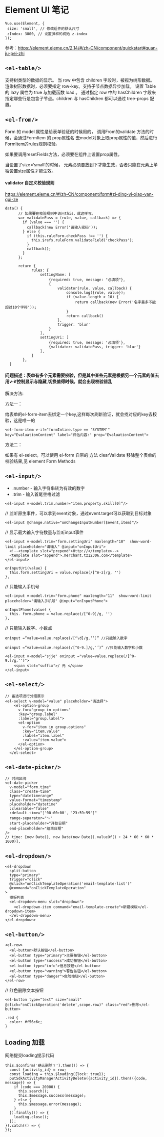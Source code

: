 # Element UI 笔记

```
Vue.use(Element, {
 size: 'small', // 修改组件的默认尺寸
 zIndex: 3000, // 设置弹框的初始 z-index
});
```

参考：https://element.eleme.cn/2.14/#/zh-CN/component/quickstart#quan-ju-pei-zhi

## `<el-table/>`

支持树类型的数据的显示。
当 row 中包含 children 字段时，被视为树形数据。
渲染树形数据时，必须要指定 row-key。支持子节点数据异步加载。
设置 Table 的 lazy 属性为 true 与加载函数 load 。
通过指定 row 中的 hasChildren 字段来指定哪些行是包含子节点。children 与 hasChildren 都可以通过 tree-props 配置。

## `<el-from/>`

Form 的 model 属性是给表单验证的时候用的，
调用From的validate 方法的时候，会通过FormItem 的 prop属性名 去model对象上取prop属性的值，然后进行FormItem的rules规则校验。

如果要调用resetFields方法，必须要在<form-item/>组件上设置prop属性。

当<el-from/>设置了size=‘small’的时候，<el-select/> <el-input/> 元素必须要放到<el-form-item/>下才能生效，否者只能在<el-select/>元素上单独设置size属性才能生效。

#### validator 自定义校验规则

https://element.eleme.cn/#/zh-CN/component/form#zi-ding-yi-xiao-yan-gui-ze

```
data() {
      // 如果要在校验规则中访问this，就这样写。
      var validatePass = (rule, value, callback) => {
        if (value === '') {
          callback(new Error('请输入密码'));
        } else {
          if (this.ruleForm.checkPass !== '') {
            this.$refs.ruleForm.validateField('checkPass');
          }
          callback();
        }
      };
      
      return {
      		rules: {
				settingName: [
					{required: true, message: "必填项"},
					{
						validator(rule, value, callback) {
							console.log({rule, value});
							if (value.length > 10) {
								return callback(new Error('名字最多不能超过10个字符'));
							}
							return callback()
						},
						trigger: 'blur'
					}
				],
				settingUri: [
					{required: true, message: '必填项'},
					{validator: validatePass, trigger: 'blur'}
				],
			}
		},
  }
```

#### 问题描述：表单有多个元素需要校验，但是其中某些元素是根据另一个元素的值去用v-if控制显示与隐藏,切换值得时候，就会出现校验错乱

解决方法: 

方法一：

给表单的el-form-item去绑定一个key,这样每次刷新验证，就会找对应的key去校验，这是唯一的

```
<el-form-item v-if="formInline.type == 'SYSTEM'" key="EvaluationContent" label="评估内容:" prop="EvaluationContent">
```

方法二：

如果有 el-select，可以使用 el-form 自带的 方法 clearValidate 移除整个表单的校验结果,见 element Form Methods

## `<el-input/>`

* .number - 输入字符串转为有效的数字
* .trim - 输入首尾空格过滤

`<el-input v-model.trim.number="item.property.skill[0]”/>`

// 监听原生事件，可以拿到event对象，通过event.target可以获取到目标对象

`<el-input @change.native="onChangeInputNumber($event,item)"/>`

// 显示最大输入字符数量与监听input事件

```
<el-input v-model.trim="form.settingUri" maxlength="10"  show-word-limit placeholder="请输入" @input="onInputUri">
  <!--<template slot="prepend">Http://</template>-->
  <template slot="append">.merchant.tz12306.com</template>
</el-input>

onInputUri(value) {
  this.form.settingUri = value.replace(/[^A-z]/g, '')
},
```

// 只能输入手机号

```
<el-input v-model.trim="form.phone" maxlength="11"  show-word-limit placeholder="请输入手机号" @input="onInputPhone">

onInputPhone(value) {
  this. form.phone = value.replace(/[^0-9]/g, '')
},
```

// 只能输入数字、小数点

```
oninput =“value=value.replace(/[^\d]/g,‘’)” //只能输入数字

oninput =“value=value.replace(/[^0-9.]/g,‘’)” //只能输入数字和小数

<el-input v-model="sjje" oninput ="value=value.replace(/[^0-9.]/g,'')">
	<span slot="suffix">/ 元 </span>
</el-input>                           
```

## `<el-select/>`
```
// 备选项进行分组展示
<el-select v-model="value" placeholder="请选择">
    <el-option-group
      v-for="group in options"
      :key="group.label"
      :label="group.label">
      <el-option
        v-for="item in group.options"
        :key="item.value"
        :label="item.label"
        :value="item.value">
      </el-option>
    </el-option-group>
  </el-select>
```

## `<el-date-picker/>`
```
// 时间区间
<el-date-picker
  v-model="form.time"
  class="create-time"
  type="datetimerange"
  value-format="timestamp"
  placeholder="datetime"
  :clearable="false"
  :default-time="['00:00:00', '23:59:59']"
  range-separator="～"
  start-placeholder="开始日期"
  end-placeholder="结束日期"
/>
// time: [new Date(), new Date(new Date().valueOf() + 24 * 60 * 60 * 1000)],
```

## `<el-dropdown/>`

```
<el-dropdown
  split-button
  type="primary"
  trigger="click"
  @click="onClickTemplateOperation('email-template-list')"
  @command="onClickTemplateOperation"
>
  模板列表
  <el-dropdown-menu slot="dropdown">
    <el-dropdown-item command="email-template-create">新建模板</el-dropdown-item>
  </el-dropdown-menu>
</el-dropdown>
```


## `<el-button/>`
```
<el-row>
  <el-button>默认按钮</el-button>
  <el-button type="primary">主要按钮</el-button>
  <el-button type="success">成功按钮</el-button>
  <el-button type="info">信息按钮</el-button>
  <el-button type="warning">警告按钮</el-button>
  <el-button type="danger">危险按钮</el-button>
</el-row>
```

// 红色删除文本按钮
```
<el-button type="text" size="small" @click="onClickOperation('delete',scope.row)" class="red">删除</el-button>

.red {
  color: #f56c6c;
}
```

## Loading 加载

网络提交loading提示代码
```
this.$confirm('确认删除？').then(() => {
  const {activity_id} = row;
  const loading = this.$loading({lock: true});
  putSdkActivityManagerActivityDelete({activity_id}).then(({code, message}) => {
    if (code === 20000) {
      this.search();
      this.$message.success(message);
    } else {
      this.$message.error(message);
    }
  }).finally(() => {
    loading.close();
  });
}).catch(() => {
});
```